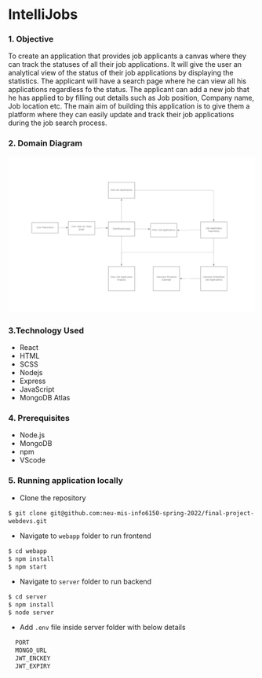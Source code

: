 # IntelliJobs


### 1. Objective

To create an application that provides job applicants a canvas where they can track the statuses of all their job applications. It will give the user an analytical view of the status of their job applications by displaying the statistics. The applicant will have a search page where he can view all his applications regardless fo the status. The applicant can add a new job that he has applied to by filling out details such as Job position, Company name, Job location etc.
The main aim of building this application is to give them a platform where they can easily update and track their job applications during the job search process.


### 2. Domain Diagram

![Domain Diagram](DomainDiagram.png?raw=true "Page view")

### 3.Technology Used

- React
- HTML
- SCSS
- Nodejs
- Express
- JavaScript
- MongoDB Atlas

### 4. Prerequisites

- Node.js
- MongoDB
- npm
- VScode

### 5. Running application locally

- Clone the repository

```
$ git clone git@github.com:neu-mis-info6150-spring-2022/final-project-webdevs.git
```

- Navigate to `webapp` folder to run frontend

```
$ cd webapp
$ npm install
$ npm start
```

- Navigate to `server` folder to run backend

```
$ cd server
$ npm install
$ node server
```

- Add `.env` file inside server folder with below details

```
  PORT
  MONGO_URL
  JWT_ENCKEY
  JWT_EXPIRY
```


